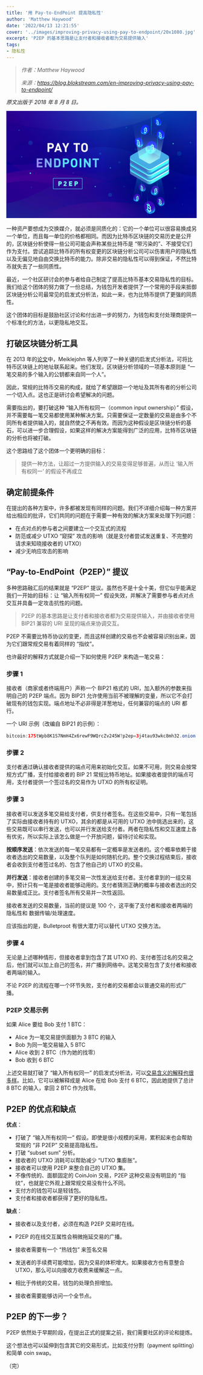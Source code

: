 ```yaml
---
title: '用 Pay-to-EndPoint 提高隐私性'
author: 'Matthew Haywood'
date: '2022/04/13 12:21:55'
cover: '../images/improving-privacy-using-pay-to-endpoint/20x1080.jpg'
excerpt: 'P2EP 的基本思路是让支付者和接收者都为交易提供输入'
tags:
- 隐私性
---
```



> *作者：Matthew Haywood*
> 
> *来源：<https://blog.blokstream.com/en-improving-privacy-using-pay-to-endpoint/>*



*原文出版于 2018 年 8 月 8 日。*

![Improving Privacy Using Pay-to-EndPoint (P2EP)](../images/improving-privacy-using-pay-to-endpoint/20x1080.jpg)

一种资产要想成为交换媒介，就必须是同质化的：它的一个单位可以很容易换成另一个单位，而且每一单位的价格都相同。而因为比特币区块链的交易历史是公开的，区块链分析使得一些公司可能会声称某些比特币是 “带污染的”、不接受它们作为支付。尝试追踪比特币的所有权变更的区块链分析公司可以伤害用户的隐私性以及无偏见地自由交换比特币的能力。除非交易的隐私性可以得到保证，不然比特币就失去了一些同质性。

最近，一个社区研讨会的参与者给自己制定了提高比特币基本交易隐私性的目标。我们给这个团体的努力做了一份总结，为钱包开发者提供了一个常用的手段来抵御区块链分析公司最常见的启发式分析法，如此一来，也为比特币提供了更强的同质性。

这个团体的目标是鼓励社区讨论和付出进一步的努力，为钱包和支付处理商提供一个标准化的方法，以更隐私地交互。

## 打破区块链分析工具

在 2013 年的[论文](https://cseweb.ucsd.edu/~smeiklejohn/files/imc13.pdf)中，Meiklejohn 等人列举了一种关键的启发式分析法，可将比特币区块链上的地址联系起来。他们发现，区块链分析领域的一项基本原则是 “一笔交易的多个输入的公钥都来自同一个人”。

因此，常规的比特币交易的构成，就给了希望跟踪一个地址及其所有者的分析公司一个切入点。这也正是研讨会希望解决的问题。

需要指出的，要打破这种 “输入所有权同一（common input ownership）” 假设，并不需要每一笔交易都使用某种解决方案。只需要保证一定数量的交易是由多个不同所有者提供输入的，就自然使之不再有效。而因为这种假设是区块链分析的基石，可以进一步合理假设，如果这样的解决方案能得到广泛的应用，比特币区块链的分析也将被打破。

这个思路给了这个团体一个更明确的目标：

> 提供一种方法，让超过一方提供输入的交易变得足够普遍，从而让 ‘输入所有权同一’ 的假设不再成立

## 确定前提条件

在提出的各种方案中，许多都被发现有同样的问题。我们不详细介绍每一种方案并给出相应的批评，它们共同的问题在于需要一种有效的解决方案来处理下列问题：

- 在点对点的参与者之间要建立一个交互式的流程
- 防范或减少 UTXO “窥探” 攻击的影响（就是支付者尝试发送重复、不完整的请求来知晓接收者的 UTXO）
- 减少无响应攻击的影响

## “Pay-to-EndPoint（P2EP）” 提议

多种思路融汇后的结果就是 “P2EP” 提议。虽然也不是十全十美，但它似乎能满足我们一开始的目标：让 “输入所有权同一” 假设失效，并解决了需要参与者点对点交互并具备一定攻击抗性的问题。

> P2EP 的基本思路是让支付者和接收者都为交易提供输入，并由接收者使用 BIP21 兼容的 URI 呈现的端点来协调交互。

P2EP 不需要比特币协议的变更，而且这样创建的交易也不会被容易识别出来，因为它们跟常规交易有着同样的 “指纹”。

也许最好的解释方式就是介绍一下如何使用 P2EP 来构造一笔交易：

### 步骤 1

接收者（商家或者终端用户）声称一个 BIP21 格式的 URI，加入额外的参数来指明自己的 P2EP 端点。因为 BIP21 允许使用当前不被理解的变量，所以它不会打破现有的钱包实现。端点地址不必非得是洋葱地址，任何兼容的端点的 URI 都行。

一个 URI 示例（改编自 BIP21 的示例）：

```java
bitcoin:175tWpb8K1S7NmH4Zx6rewF9WQrcZv245W?p2ep=3j4tau93wkc8mh32.onion
```

### 步骤 2 

支付者通过确认接收者提供的端点可用来初始化交互。如果不可用，则交易会按常规方式广播，支付给接收者的 BIP 21 常规比特币地址。如果接收者提供的端点可用，支付者提供一个签过名的交易作为 UTXO 的所有权证明。

### 步骤 3

接收者可以发送多笔交易给支付者，供支付者签名。在这些交易中，只有一笔包括了实际由接收者持有的 UTXO，其余的都是从可用的 UTXO 池中挑选出来的，这些交易既可以串行发送，也可以并行发送给支付者。两者在隐私性和交互速度上各有优劣，所以实际上该怎么做是一个开放问题，留待讨论和实现。

**按顺序发送**：依次发送的每一笔交易都有一定概率是发送者的。这个概率依赖于接收者选出的交易数量，以及整个队列是如何随机化的。整个交换过程结束后，接收者会收到支付者签过名的、包含了他自己的 UTXO 的交易。

**并行发送**：接收者创建的多笔交易一次性发送给支付者。支付者拿到的一组交易中，预计只有一笔是接收者能够动用的。支付者猜测正确的概率与接收者选出的交易数量成正比。支付者签名所有交易并一次性返回。

接收者发送的交易数量，当前的提议是 100 个，这平衡了支付者和接收者两端的隐私性和 数据传输/处理速度。

应该指出的是，Bulletproot 有很大潜力可以替代 UTXO 交换方法。

### 步骤 4

无论是上述哪种情形，但接收者拿到包含了其 UTXO 的、支付者签过名的交易之后，他们就可以加上自己的签名，并广播到网络中。这笔交易包含了支付者和接收者两端的输入。

不论 P2EP 的流程在哪一个环节失败，支付者的交易都会以普通交易的形式广播。

### P2EP 交易示例

如果 Alice 要给 Bob 支付 1 BTC：

- Alice 为一笔交易提供面额为 3 BTC 的输入
- Bob 为同一笔交易输入 5 BTC
- Alice 收到 2 BTC（作为她的找零）
- Bob 收到 6 BTC

上述交易就打破了 “输入所有权同一” 的启发式分析法，可以[交易含义的解释也很多样](https://youtu.be/IKSSWUBqMCM?t=2454)。比如，它可以被解释成是 Alice 在给 Bob 支付 6 BTC，因此她提供了总计 8 BTC 的输入，拿回 2 BTC 作为找零。

## P2EP 的优点和缺点

**优点**：

- 打破了 “输入所有权同一” 假设。即使是很小规模的采用，累积起来也会帮助常规的 “非 P2EP” 交易提高隐私性。
- 打破 “subset sum” 分析。
- 接收者的 UTXO 消耗可以帮助减少 “UTXO 集膨胀”。
- 接收者可以使用 P2EP 来整合自己的 UTXO 集。
- 不像传统的、面额固定的 CoinJoin 交易，P2EP 这种交易没有明显的 “指纹”，也就是它外观上跟常规交易没有什么不同。
- 支付方的钱包可以是轻钱包。
- 支付者和接收者都获得了更好的隐私性。

**缺点**：

- 接收者以及支付者，必须在构造 P2EP 交易时在线。

- P2EP 的在线交互属性会稍微拖延交易的广播。

- 接收者需要有一个 “热钱包” 来签名交易

- 发送者的手续费可能增加，因为交易的体积增大。如果接收方也有意整合 UTXO，那么可以向接收方收费来缓解这一点。

- 相比于传统的交易，钱包的处理负担增加。

- 接收者需要能够访问一个全节点。

## P2EP 的下一步？

P2EP 依然处于早期阶段，在提出正式的提案之前，我们需要社区的评论和提炼。

这个想法也可以延伸到包含其它的交易形式，比如支付分割（payment splitting）和简单 coin swap。

（完）
